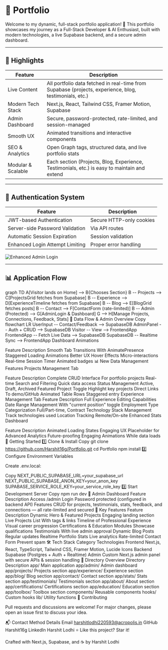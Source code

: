 # 📃 Portfolio

Welcome to my dynamic, full-stack portfolio application! 🚀 This portfolio showcases my journey as a Full-Stack Developer & AI Enthusiast, built with modern technologies, a live Supabase backend, and a secure admin dashboard.

---

## 🌟 Highlights
   Feature | Description |
 |---------|-------------|
 | Live Content | All portfolio data fetched in real-time from Supabase (projects, experience, blog, testimonials, etc.) |
 | Modern Tech Stack | Next.js, React, Tailwind CSS, Framer Motion, Supabase |
 | Admin Dashboard | Secure, password-protected, rate-limited, and session-managed |
 | Smooth UX | Animated transitions and interactive components |
 | SEO & Analytics | Open Graph tags, structured data, and live portfolio stats |
 | Modular & Scalable | Each section (Projects, Blog, Experience, Testimonials, etc.) is easy to maintain and extend |

---

## 🔐 Authentication System
 | Feature | Description |
 |---------|-------------|
 | JWT-based Authentication | Secure HTTP-only cookies |
 | Server-side Password Validation | Via API routes |
 | Automatic Session Expiration | Session validation |
 | Enhanced Login Attempt Limiting | Proper error handling |

![Enhanced Admin Login](https://github.com/user-attachments/assets/a4a8c9ad-489c-41c0-a26a-873008878bc2)

---

## 📊 Application Flow


graph TD
  A[Visitor lands on Home] --> B{Chooses Section}
  B -- Projects --> C[ProjectsGrid fetches from Supabase]
  B -- Experience --> D[ExperienceTimeline fetches from Supabase]
  B -- Blog --> E[BlogGrid fetches posts]
  B -- Contact --> F[ContactForm (rate-limited)]
  B -- Admin (Protected) --> G[AdminLogin & Dashboard]
  G --> H[Manage Projects, Connections, Feedback, Stats]
🔄 Data Flow & Admin Overview
Copy
flowchart LR
  UserInput -- Contact/Feedback --> SupabaseDB
  AdminPanel -- Auth + CRUD --> SupabaseDB
  Visitor -- View --> FrontendApp
  FrontendApp -- Fetch Live Data --> SupabaseDB
  SupabaseDB -- Realtime Sync --> FrontendApp
Dashboard Animations

Feature	Description
Smooth Tab Transitions	With AnimatePresence
Staggered Loading Animations	Better UX
Hover Effects	Micro-interactions
Real-time Session Timer	Animated badges
📊 New Data Management Features
Projects Management Tab

Feature	Description
Complete CRUD Interface	For portfolio projects
Real-time Search and Filtering	Quick data access
Status Management	Active, Draft, Archived
Featured Project Toggle	Highlight key projects
Direct Links	To demo/GitHub
Animated Table Rows	Staggered entry
Experience Management Tab
Feature	Description
Full Experience Editing	Capabilities
Date Range Management	With "current position" toggle
Employment Type Categorization	Full/Part-time, Contract
Technology Stack Management	Track technologies used
Location Tracking	Remote/On-site
Enhanced Stats Dashboard

Feature	Description
Animated Loading States	Engaging UX
Placeholder for Advanced Analytics	Future-proofing
Engaging Animations	While data loads
🚀 Getting Started
1️⃣ Clone & Install
Copy
git clone https://github.com/Harshit16g/Portfolio.git
cd Portfolio
npm install
2️⃣ Configure Environment Variables

Create .env.local:

Copy
NEXT_PUBLIC_SUPABASE_URL=your_supabase_url
NEXT_PUBLIC_SUPABASE_ANON_KEY=your_anon_key
SUPABASE_SERVICE_ROLE_KEY=your_service_role_key
3️⃣ Start Development Server
Copy
npm run dev
🔐 Admin Dashboard
Feature	Description
Access	/admin
Login	Password protected (configured in backend API)
Features	CRUD for projects, testimonials, stats, feedback, and connections — all rate-limited and secured
🧩 Key Features
Feature	Description
Dynamic Hero & Featured Projects	Engaging landing section
Live Projects List	With tags & links
Timeline of Professional Experience	Visual career progression
Certifications & Education Modules	Showcase qualifications
Testimonials	With live admin approval
Dynamic Blog Posts	Regular updates
Realtime Portfolio Stats	Live analytics
Rate-limited Contact Form	Prevent spam
🛠 Tech Stack
Category	Technologies
Frontend	Next.js, React, TypeScript, Tailwind CSS, Framer Motion, Lucide Icons
Backend	Supabase (Postgres + Auth + Realtime)
Admin	Custom Next.js admin panel with secure APIs & session handling
📂 Directory Overview
Directory	Description
app/	Main application
app/admin/	Admin dashboard
app/projects/	Projects section
app/experience/	Experience section
app/blog/	Blog section
app/contact/	Contact section
app/stats/	Stats section
app/testimonials/	Testimonials section
app/about/	About section
app/certifications/	Certifications section
app/education/	Education section
app/toolbox/	Toolbox section
components/	Reusable components
hooks/	Custom hooks
lib/	Utility functions
🤝 Contributing

Pull requests and discussions are welcome! For major changes, please open an issue first to discuss your idea.

📬 Contact
Method	Details
Email	harshitlodhi220593@acropolis.in
GitHub	Harshit16g
LinkedIn	Harshit Lodhi
⭐ Like this project? Star it!

Crafted with Next.js, Supabase, and ☕ by Harshit Lodhi

